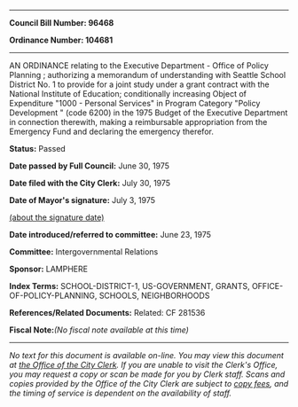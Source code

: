 

********

**Council Bill Number: 96468**
   
**Ordinance Number: 104681**
********

 AN ORDINANCE relating to the Executive Department - Office of Policy Planning ; authorizing a memorandum of understanding with Seattle School District No. 1 to provide for a joint study under a grant contract with the National Institute of Education; conditionally increasing Object of Expenditure "1000 - Personal Services" in Program Category "Policy Development " (code 6200) in the 1975 Budget of the Executive Department in connection therewith, making a reimbursable appropriation from the Emergency Fund and declaring the emergency therefor.

**Status:** Passed
   
**Date passed by Full Council:** June 30, 1975
   
**Date filed with the City Clerk:** July 30, 1975
   
**Date of Mayor's signature:** July 3, 1975
   
[(about the signature date)](/~public/approvaldate.htm)
   
   
   
**Date introduced/referred to committee:** June 23, 1975
   
**Committee:** Intergovernmental Relations
   
**Sponsor:** LAMPHERE
   
   
**Index Terms:** SCHOOL-DISTRICT-1, US-GOVERNMENT, GRANTS, OFFICE-OF-POLICY-PLANNING, SCHOOLS, NEIGHBORHOODS

**References/Related Documents:** Related: CF 281536

**Fiscal Note:**_(No fiscal note available at this time)_
********

_No text for this document is available on-line. You may view this document at [the Office of the City Clerk](http://www.seattle.gov/leg/clerk/contactUs.htm). If you are unable to visit the Clerk's Office, you may request a copy or scan be made for you by Clerk staff. Scans and copies provided by the Office of the City Clerk are subject to [copy fees](http://clerk.seattle.gov/~public/clerkfees.htm), and the timing of service is dependent on the availability of staff._

